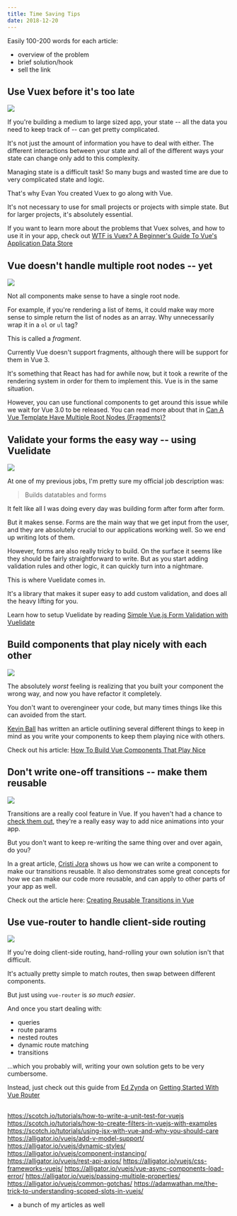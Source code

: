 ```yaml
---
title: Time Saving Tips
date: 2018-12-20
---
```


Easily 100-200 words for each article:
- overview of the problem
- brief solution/hook
- sell the link

## Use Vuex before it's too late
![](vuex.jpg)

If you're building a medium to large sized app, your state -- all the data you need to keep track of -- can get pretty complicated.

It's not just the amount of information you have to deal with either. The different interactions between your state and all of the different ways your state can change only add to this complexity.

Managing state is a difficult task! So many bugs and wasted time are due to very complicated state and logic.

That's why Evan You created Vuex to go along with Vue.

It's not necessary to use for small projects or projects with simple state. But for larger projects, it's absolutely essential.

If you want to learn more about the problems that Vuex solves, and how to use it in your app, check out [WTF is Vuex? A Beginner's Guide To Vue's Application Data Store](https://vuejsdevelopers.com/2017/05/15/vue-js-what-is-vuex/)

## Vue doesn't handle multiple root nodes -- yet
![](fragments.jpg)

Not all components make sense to have a single root node.

For example, if you're rendering a list of items, it could make way more sense to simple return the list of nodes as an array. Why unnecessarily wrap it in a `ol` or `ul` tag?

This is called a _fragment_.

Currently Vue doesn't support fragments, although there will be support for them in Vue 3.

It's something that React has had for awhile now, but it took a rewrite of the rendering system in order for them to implement this. Vue is in the same situation.

However, you can use functional components to get around this issue while we wait for Vue 3.0 to be released. You can read more about that in [Can A Vue Template Have Multiple Root Nodes (Fragments)?](https://vuejsdevelopers.com/2018/09/11/vue-multiple-root-fragments/)

## Validate your forms the easy way -- using Vuelidate
![](vuelidate.png)

At one of my previous jobs, I'm pretty sure my official job description was:

> Builds datatables and forms

It felt like all I was doing every day was building form after form after form.

But it makes sense. Forms are the main way that we get input from the user, and they are absolutely crucial to our applications working well. So we end up writing lots of them.

However, forms are also really tricky to build. On the surface it seems like they should be fairly straightforward to write. But as you start adding validation rules and other logic, it can quickly turn into a nightmare.

This is where Vuelidate comes in.

It's a library that makes it super easy to add custom validation, and does all the heavy lifting for you.

Learn how to setup Vuelidate by reading [Simple Vue.js Form Validation with Vuelidate](https://vuejsdevelopers.com/2018/08/27/vue-js-form-handling-vuelidate/)

## Build components that play nicely with each other
![](play_nicely.jpg)

The absolutely _worst_ feeling is realizing that you built your component the wrong way, and now you have refactor it completely.

You don't want to overengineer your code, but many times things like this can avoided from the start.

[Kevin Ball](https://twitter.com/@kball11) has written an article outlining several different things to keep in mind as you write your components to keep them playing nice with others.

Check out his article: [How To Build Vue Components That Play Nice](https://vuejsdevelopers.com/2018/06/18/vue-components-play-nicely/)

## Don't write one-off transitions -- make them reusable
![](transitions.jpg)

Transitions are a really cool feature in Vue. If you haven't had a chance to [check them out](https://vuejs.org/v2/guide/transitions.html), they're a really easy way to add nice animations into your app.

But you don't want to keep re-writing the same thing over and over again, do you?

In a great article, [Cristi Jora](https://twitter.com/@jora_cristi) shows us how we can write a component to make our transitions reusable. It also demonstrates some great concepts for how we can make our code more reusable, and can apply to other parts of your app as well.

Check out the article here: [Creating Reusable Transitions in Vue](https://vuejsdevelopers.com/2018/02/26/vue-js-reusable-transitions/)

## Use vue-router to handle client-side routing
![](vue-router.png)

If you're doing client-side routing, hand-rolling your own solution isn't that difficult.

It's actually pretty simple to match routes, then swap between different components.

But just using `vue-router` is _so much easier_.

And once you start dealing with:
* queries
* route params
* nested routes
* dynamic route matching
* transitions

...which you probably will, writing your own solution gets to be very cumbersome.

Instead, just check out this guide from [Ed Zynda](https://twitter.com/edzynda) on [Getting Started With Vue Router](https://scotch.io/tutorials/getting-started-with-vue-router)

## 

https://scotch.io/tutorials/how-to-write-a-unit-test-for-vuejs
https://scotch.io/tutorials/how-to-create-filters-in-vuejs-with-examples
https://scotch.io/tutorials/using-jsx-with-vue-and-why-you-should-care
https://alligator.io/vuejs/add-v-model-support/
https://alligator.io/vuejs/dynamic-styles/
https://alligator.io/vuejs/component-instancing/
https://alligator.io/vuejs/rest-api-axios/
https://alligator.io/vuejs/css-frameworks-vuejs/
https://alligator.io/vuejs/vue-async-components-load-error/
https://alligator.io/vuejs/passing-multiple-properties/
https://alligator.io/vuejs/common-gotchas/
https://adamwathan.me/the-trick-to-understanding-scoped-slots-in-vuejs/

- a bunch of my articles as well


